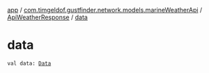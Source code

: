 [app](../../index.md) / [com.timgeldof.gustfinder.network.models.marineWeatherApi](../index.md) / [ApiWeatherResponse](index.md) / [data](./data.md)

# data

`val data: `[`Data`](../-data/index.md)